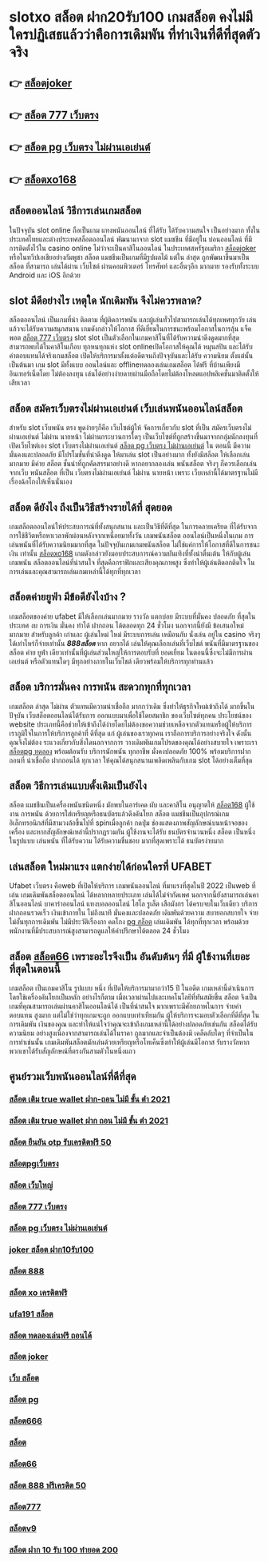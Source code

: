 # slotxo สล็อต ฝาก20รับ100  เกมสล็อต คงไม่มีใครปฏิเสธแล้วว่าคือการเดิมพัน ที่ทำเงินที่ดีที่สุดตัวจริง

## 👉 [สล็อตjoker](https://www.gamblerape.com/)
## 👉 [สล็อต 777 เว็บตรง](https://www.gamblerape.com/)
## 👉 [สล็อต pg เว็บตรง ไม่ผ่านเอเย่นต์](https://m.gamblerape.com/login?action=register)
## 👉 [สล็อตxo168](https://www.gamblerape.com/)

## สล็อตออนไลน์ วิธีการเล่นเกมสล็อต

ในปัจจุบัน  slot online ถือเป็นเกม แทงพนันออนไลน์ ที่ได้รับ  ได้รับความสนใจ เป็นอย่างมาก ทั้งในประเทศไทยและต่างประเทศสล็อตออนไลน์ พัฒนามาจาก  slot  แมชชีน ที่มีอยู่ใน บ่อนออนไลน์ ที่มีการติดตั้งไว้ใน casino online   ไม่ว่าจะเป็นคาสิโนออนไลน์   ในประเทศสหรัฐอเมริกา [สล็อตjoker](https://www.gamblerape.com/) หรือในทวีปเอเชียอย่างกัมพูชา สล็อต  แมชชีนเป็นเกมที่มีรูปผลไม้ แต่ใน ล่าสุด ถูกพัฒนาขึ้นมาเป็น  สล็อต ที่สามารถ เล่นได้ผ่าน เว็บไซต์  ผ่านคอมพิวเตอร์ โทรศัพท์  และอื่นๆอีก มากมาย  รองรับทั้งระบบ Android และ iOS อีกด้วย

##  slot  มีดีอย่างไร เหตุใด นักเดิมพัน จึงไม่ควรพลาด?

 สล็อตออนไลน์ เป็นเกมที่น่า ติดตาม ที่ผู้ติดการพนัน และผู้เล่นทั่วไปสามารถเล่นได้ทุกเพศทุกวัย เล่นแล้วจะได้รับความสนุกสนาน เกมดังกล่าวให้โอกาส ที่ดีเยี่ยมในการชนะพร้อมโอกาสในการลุ้น แจ็คพอต  [สล็อต 777 เว็บตรง](https://m.gamblerape.com/login?action=register) slot  slot  เป็นตัวเลือกในเกมคาสิโนที่ได้รับความน่าดึงดูดมากที่สุด สามารถพบได้ในคาสิโนเกือบ ทุกหนทุกแห่ง  slot onlineเปิดโอกาสให้คุณได้ หมุนสปิน และได้รับ ค่าตอบแทนได้จริงเกมสล็อต  เปิดให้บริการมาตั้งแต่อดีตจนถึงปัจจุบันและได้รับ ความนิยม ตั้งแต่นั้นเป็นต้นมา เกม slot มีทั้งแบบ ออนไลน์และ offlineทดลองเล่นเกมสล็อต ได้ฟรี ที่บ้านเพียงมีอินเทอร์เน็ตโดย ไม่ต้องลงทุน เล่นได้อย่างง่ายดายผ่านมือถือโดยไม่ต้องโหลดแอปพลิเคชั่นมาติดตั้งให้ เสียเวลา 


## สล็อต  สมัครเว็บตรงไม่ผ่านเอเย่นต์    เว็บเล่นพนันออนไลน์สล็อต 

สำหรับ slot   เว็บพนัน ตรง   พูดง่ายๆก็คือ เว็บไซต์ผู้ให้ จัดการเกี่ยวกับ slot  ที่เป็น  สมัครเว็บตรงไม่ผ่านเอเย่นต์   ไม่ผ่าน นายหน้า  ไม่ผ่านกระบวนการใดๆ เป็นเว็บไซต์ที่ถูกสร้างขึ้นมาจากกลุ่มนักลงทุนที่เปิดเว็บไซต์เอง  slot  เว็บตรงไม่ผ่านเอเย่นต์  [สล็อต pg เว็บตรง ไม่ผ่านเอเย่นต์](https://www.gamblerape.com/) ใน ตอนนี้ มีความมั่นคงและปลอดภัย มีโปรโมชั่นที่น่าดึงดูด ให้มาเล่น slot เป็นอย่างมาก ทั้งยังมีสล็อต ให้เลือกเล่นมากมาย มีค่าย สล็อต ชั้นนำที่ถูกคัดสรรมาอย่างดี หากอยากลองเล่น พนันสล็อต จริงๆ ก็ควรเลือกเล่นจากเว็บ พนันสล็อต ที่เป็น เว็บตรงไม่ผ่านเอเย่นต์   ไม่ผ่าน นายหน้า  เพราะ เว็บเหล่านี้ได้มาตรฐานไม่มีเรื่องฉ้อโกงให้เห็นนั่นเอง


## สล็อต  ดียังไง ถึงเป็นวิธีสร้างรายได้ที่ สุดยอด

 เกมสล็อตออนไลน์ให้ประสบการณ์ที่ทั้งสนุกสนาน  และเป็นวิธีที่ดีที่สุด ในการคลายเครียด ที่ได้รับจาก การใช้ชีวิตหรือหาเวลาพักผ่อนหลังจากเหนื่อยมาทั้งวัน เกมพนันสล็อต ออนไลน์เป็นหนึ่งในเกม การเล่นพนันที่ได้รับความนิยมมากที่สุด ในปัจจุบันเกมเกมพนันสล็อต  ไม่ใช่แค่การให้โอกาสที่ดีในการชนะเงิน เท่านั้น [สล็อตxo168](https://m.gamblerape.com/login?action=login) เกมดังกล่าวยังมอบประสบการณ์ความบันเทิงที่ทั้งน่าตื่นเต้น ให้กับผู้เล่น เกมพนัน  สล็อตออนไลน์ที่น่าสนใจ ที่สุดคือกราฟิกและเสียงคุณภาพสูง ซึ่งทำให้ผู้เล่นติดอกติดใจ ในการเล่นและคุณสามารถเล่นเกมเหล่านี้ได้ทุกที่ทุกเวลา 


## สล็อตค่ายยูฟ่า มีข้อดียังไงบ้าง ?
 เกมสล็อตของค่าย ufabet มีให้เลือกเล่นมากมาย  รางวัล  แตกบ่อย มีระบบที่มั่นคง ปลอดภัย  ที่สุดในประเทศ  งบ การเงิน มั่นคง  ทำได้ ฝากถอน ได้ตลอดทุก 24 ชั่วโมง นอกจากนี้ยังมี ข้อเสนอใหม่ มากมาย สำหรับลูกค้า เก่าและ ผู้เล่นใหม่ ใหม่ มีระบบการเล่น เหมือนกับ  นั่งเล่น อยู่ใน casino  จริงๆ ได้เท่าไหร่ก็จ่ายเท่านั้น ***888สล็อต*** หาก อยากได้ เล่นให้คุณเลือกเล่นที่เว็บไชต์ พนันที่มีมาตรฐานของสล็อต ค่าย ยูฟ่า เดียวเท่านั้นที่ผู้เล่นส่วนใหญ่ให้การตอบรับที่ ยอดเยี่ยม ในตอนนี้ซึ่งจะไม่มีการผ่านเอเย่นต์ หรือตัวแทนใดๆ มีทุกอย่างภายในเว็บไชต์ เดียวพร้อมให้บริการทุกท่านแล้ว

## สล็อต  บริการมั่นคง การพนัน  สะดวกทุกที่ทุกเวลา

เกมสล็อต ล่าสุด ไม่ผ่าน ตัวแทนมีความน่าเชื่อถือ มากกว่าเดิม ซึ่งทำให้ธุรกิจใหม่เข้าถึงได้  มากขึ้นในปัจุบัน  เว็บสล็อตออนไลน์ได้รับการ ออกแบบมาเพื่อใช้โดยสมาชิก ของเว็บไซต์ทุกคน ประโยชน์ของ website ประเภทนี้คือช่วยให้เข้าถึงได้ง่ายโดยไม่ต้องขอความช่วยเหลือจากตัวแทนหรือผู้ให้บริการ เราภูมิใจในการให้บริการลูกค้าที่ ดีที่สุด แก่ ผู้เล่นของเราทุกคน เราถือการบริการอย่างจริงใจ ดังนั้นคุณจึงไม่ต้อง ระแวงเกี่ยวกับสิ่งใดนอกจากการ วางเดิมพันเกมโปรดของคุณได้อย่างสบายใจ เพราะเรา [สล็อตpg ทดลอง](https://www.gamblerape.com/) พร้อมต้อนรับ บริการนักพนัน ทุกอาชีพ มั่งคงปลอดภัย 100% พร้อมบริการฝากถอนที่ น่าเชื่อถือ ฝากถอนได้ ทุกเวลา  ให้คุณได้สนุกสนานเพลิดเพลินกับเกม  slot  ได้อย่างเต็มที่สุด


## สล็อต  วิธีการเล่นแบบดั้งเดิมเป็นยังไง

สล็อต แมชชีนเป็นเครื่องพนันชนิดหนึ่ง มักพบในอาร์เคด ผับ และคาสิโน อนุญาตให้ [สล็อต168](https://m.gamblerape.com/login?action=register) ผู้ใช้งาน  การพนัน ด้วยการใส่เหรียญหรือธนบัตรแล้วดึงคันโยก สล็อต แมชชีนเป็นอุปกรณ์เกมอิเล็กทรอนิกส์ที่มีสามวงล้อขึ้นไปที่ spinเมื่อลูกค้า กดปุ่ม ช่องแสดงภาพสัญลักษณ์บนหน้าจอของเครื่อง และหากสัญลักษณ์เหล่านี้ปรากฏรวมกัน  ผู้ใช้งานจะได้รับ ธนบัตรจำนวนหนึ่ง สล็อต เป็นหนึ่งในรูปแบบ  เล่นพนัน ที่ได้รับความ ได้รับความชื่นชอบ มากที่สุดเพราะได้ ธนบัตรง่ายมาก


## เล่นสล็อต ใหม่มาแรง แตกง่ายได้ก่อนใครที่  UFABET

Ufabet เว็บตรง  คือweb ที่เปิดให้บริการ เกมพนันออนไลน์ ที่มาแรงที่สุดในปี 2022 เป็นweb ที่เล่น เกมเดิมพันสล็อตออนไลน์ ได้หลากหลายประเภท  เล่นได้ไม่จำกัดเพศ นอกจากนี้ยังสามารถเล่นคาสิโนออนไลน์ บาคาร่าออนไลน์ แทงบอลออนไลน์ ไฮโล รูเล็ต เสือมังกร ได้ครบจบในเว็บเดียว บริการฝากถอนรวดเร็ว  เงินเข้าภายใน  ไม่ถึงนาที มั่นคงและปลอดภัย เดิมพันด้วยความ สบายอกสบายใจ  จ่ายไม่อั้นทุกการเดิมพัน ไม่มีประวัติเรื่องกา คดโกง   [pg สล็อต](https://m.gamblerape.com/login?action=login) เล่นเดิมพัน ได้ทุกที่ทุกเวลา พร้อมด้วยพนักงานที่มีประสบการณ์สูงสามารถดูแลให้คำปรึกษาได้ตลอด 24 ชั่วโมง


## สล็อต  [สล็อต66](https://m.gamblerape.com/login?action=register) เพราะอะไรจึงเป็น อันดับต้นๆ  ที่มี ผู้ใช้งานที่เยอะที่สุดในตอนนี้

เกมสล็อต เป็นเกมคาสิโน รูปแบบ หนึ่ง ที่เปิดให้บริการมามากว่า15 ปี  ในอดีต เกมเหล่านี้ดำเนินการโดยใช้เครื่องคันโยกเป็นหลัก อย่างไรก็ตาม เมื่อเวลาผ่านไปและเทคโนโลยีที่ทันสมัยขึ้น สล็อต จึงเป็นเกมที่คุณสามารถเล่นผ่านคาสิโนออนไลน์ได้ เป็นที่น่าสนใจ มากเพราะมีศักยภาพในการ จ่ายค่าตอบแทน สูงมาก แต่ไม่ใช่ว่าทุกเกมจะถูก ออกแบบเท่าเทียมกัน ผู้ให้บริการจะมอบตัวเลือกที่ดีที่สุด ในการเดิมพัน เงินของคุณ และทำให้แน่ใจว่าคุณจะเข้าถึงเกมเหล่านี้ได้อย่างปลอดภัยเช่นกัน สล็อตได้รับความนิยม อย่างสูงเนื่องจากสามารถเล่นได้ในราคา ถูกมากและจำเป็นต้องมี เคล็ดลับใดๆ ที่จำเป็นในการทำเช่นนั้น เกมเดิมพันสล็อตมักเล่นด้วยเหรียญหรือโทเค็นซึ่งทำให้ผู้เล่นมีโอกาส รับรางวัลหากพวกเขาได้รับสัญลักษณ์ที่ตรงกันสามตัวในหนึ่งแถว


## ศูนย์รวมเว็บพนันออนไลน์ที่ดีที่สุด

### [สล็อต เติม true wallet ฝาก-ถอน ไม่มี ขั้น ต่ํา 2021](https://atom.io/themes/สมัคร%20สล็อต%20เว็บตรง%20ขั้นต่ำ%201%20บาท%20แตกง่ายมาก%20เว็บพนันออนไลน์ที่ครบที่สุด%20ฝากถอนไม่มีขั้นต่ำ%20100329)
### [สล็อต เติม true wallet ฝาก ถอน ไม่มี ขั้น ต่ํา 2021](https://atom.io/themes/สมัคร%20เว็บสล็อต%20เครดิต%20ฟรี%20100%20ไม่%20ต้อง%20แชร์%20แตกง่ายมาก%20เว็บพนันออนไลน์ที่ครบที่สุด%20ฝากถอนไม่มีขั้นต่ำ%20100037)
### [สล็อต ยืนยัน otp รับเครดิตฟรี 50](https://atom.io/themes/สมัคร%20สล็อต%20เว็บตรง%20ขั้นต่ำ%201%20บาท%20แตกง่ายมาก%20เว็บพนันออนไลน์ที่ครบที่สุด%20ฝากถอนไม่มีขั้นต่ำ%20100332)
### [สล็อตpgเว็บตรง](https://atom.io/themes/สมัคร%20สล็อต%20เว็บตรง%20ขั้นต่ำ%201%20บาท%20แตกง่ายมาก%20เว็บพนันออนไลน์ที่ครบที่สุด%20ฝากถอนไม่มีขั้นต่ำ%20100733)
### [สล็อต เว็บใหญ่](https://atom.io/themes/สมัคร%20สล็อต%20เว็บตรง%20ขั้นต่ำ%201%20บาท%20แตกง่ายมาก%20เว็บพนันออนไลน์ที่ครบที่สุด%20ฝากถอนไม่มีขั้นต่ำ%20100272)
### [สล็อต 777 เว็บตรง](https://atom.io/themes/สมัคร%20สล็อต%20เว็บตรง%20ขั้นต่ำ%201%20บาท%20แตกง่ายมาก%20เว็บพนันออนไลน์ที่ครบที่สุด%20ฝากถอนไม่มีขั้นต่ำ%20100407)
### [สล็อต pg เว็บตรง ไม่ผ่านเอเย่นต์](https://atom.io/themes/สมัคร%20สล็อต%20เว็บตรง%20ขั้นต่ำ%201%20บาท%20แตกง่ายมาก%20เว็บพนันออนไลน์ที่ครบที่สุด%20ฝากถอนไม่มีขั้นต่ำ%20100379)
### [joker สล็อต ฝาก10รับ100](https://atom.io/themes/สมัคร%20สล็อต%20เว็บตรง%20ขั้นต่ำ%201%20บาท%20แตกง่ายมาก%20เว็บพนันออนไลน์ที่ครบที่สุด%20ฝากถอนไม่มีขั้นต่ำ%20100288)
### [สล็อต 888](https://atom.io/themes/สมัคร%20สล็อตเครดิตฟรีถอนได้จริง%20แตกง่ายมาก%20เว็บพนันออนไลน์ที่ครบที่สุด%20ฝากถอนไม่มีขั้นต่ำ%20100038)
### [สล็อต xo เครดิตฟรี](https://atom.io/themes/สมัคร%20สล็อต%20เว็บตรง%20ขั้นต่ำ%201%20บาท%20แตกง่ายมาก%20เว็บพนันออนไลน์ที่ครบที่สุด%20ฝากถอนไม่มีขั้นต่ำ%20100595)
### [ufa191 สล็อต](https://atom.io/themes/สมัคร%20สล็อต%20เว็บตรง%20ขั้นต่ำ%201%20บาท%20แตกง่ายมาก%20เว็บพนันออนไลน์ที่ครบที่สุด%20ฝากถอนไม่มีขั้นต่ำ%20100925)
### [สล็อต ทดลองเล่นฟรี ถอนได้](https://atom.io/themes/สมัคร%20สล็อต%20เว็บตรง%20ขั้นต่ำ%201%20บาท%20แตกง่ายมาก%20เว็บพนันออนไลน์ที่ครบที่สุด%20ฝากถอนไม่มีขั้นต่ำ%20100593)
### [สล็อต joker](https://atom.io/themes/สมัคร%20สล็อต%20เว็บตรง%20ขั้นต่ำ%201%20บาท%20แตกง่ายมาก%20เว็บพนันออนไลน์ที่ครบที่สุด%20ฝากถอนไม่มีขั้นต่ำ%20100496)
### [เว็บ สล็อต](https://atom.io/themes/สมัคร%20สล็อต%20เว็บตรง%20ขั้นต่ำ%201%20บาท%20แตกง่ายมาก%20เว็บพนันออนไลน์ที่ครบที่สุด%20ฝากถอนไม่มีขั้นต่ำ%20100145)
### [สล็อต pg](https://atom.io/themes/สมัคร%20สล็อต%20เว็บตรง%20ขั้นต่ำ%201%20บาท%20แตกง่ายมาก%20เว็บพนันออนไลน์ที่ครบที่สุด%20ฝากถอนไม่มีขั้นต่ำ%20100133)
### [สล็อต666](https://atom.io/themes/สมัคร%20สล็อต%20เว็บตรง%20ขั้นต่ำ%201%20บาท%20แตกง่ายมาก%20เว็บพนันออนไลน์ที่ครบที่สุด%20ฝากถอนไม่มีขั้นต่ำ%20100554)
### [สล็อต](https://atom.io/themes/สมัคร%20สล็อตออนไลน์ฟรีเครดิต%20แตกง่ายมาก%20เว็บพนันออนไลน์ที่ครบที่สุด%20ฝากถอนไม่มีขั้นต่ำ%20100082)
### [สล็อต66](https://atom.io/themes/สมัคร%20สล็อต%20เว็บตรง%20ขั้นต่ำ%201%20บาท%20แตกง่ายมาก%20เว็บพนันออนไลน์ที่ครบที่สุด%20ฝากถอนไม่มีขั้นต่ำ%20100582)
### [สล็อต 888 ฟรีเครดิต 50](https://atom.io/themes/สมัคร%20สล็อต%20เว็บตรง%20ขั้นต่ำ%201%20บาท%20แตกง่ายมาก%20เว็บพนันออนไลน์ที่ครบที่สุด%20ฝากถอนไม่มีขั้นต่ำ%20100210)
### [สล็อต777](https://atom.io/themes/สมัคร%20สล็อต%20เว็บตรง%20ขั้นต่ำ%201%20บาท%20แตกง่ายมาก%20เว็บพนันออนไลน์ที่ครบที่สุด%20ฝากถอนไม่มีขั้นต่ำ%20100775)
### [สล็อตv9](https://atom.io/themes/สมัคร%20สล็อต%20เว็บตรง%20ขั้นต่ำ%201%20บาท%20แตกง่ายมาก%20เว็บพนันออนไลน์ที่ครบที่สุด%20ฝากถอนไม่มีขั้นต่ำ%20100474)
### [สล็อต ฝาก 10 รับ 100 ทำยอด 200](https://atom.io/themes/สมัคร%20สล็อต%20เว็บตรง%20ขั้นต่ำ%201%20บาท%20แตกง่ายมาก%20เว็บพนันออนไลน์ที่ครบที่สุด%20ฝากถอนไม่มีขั้นต่ำ%20100661)